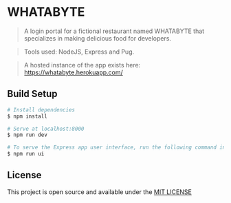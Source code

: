 # WHATABYTE

> A login portal for a fictional restaurant named WHATABYTE that specializes in making delicious food for developers.

> Tools used: NodeJS, Express and Pug.

> A hosted instance of the app exists here: https://whatabyte.herokuapp.com/

## Build Setup

```bash
# Install dependencies
$ npm install

# Serve at localhost:8000
$ npm run dev

# To serve the Express app user interface, run the following command in a separate terminal tab or window:
$ npm run ui
```

## License

This project is open source and available under the [MIT LICENSE](LICENSE)
